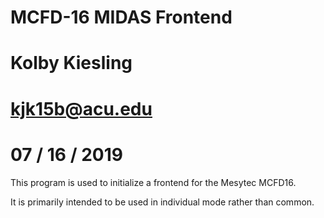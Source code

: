 # MCFD-16 MIDAS Frontend
# Kolby Kiesling
# kjk15b@acu.edu
# 07 / 16 / 2019

This program is used to initialize a frontend for the Mesytec MCFD16.

It is primarily intended to be used in individual mode rather than common.
